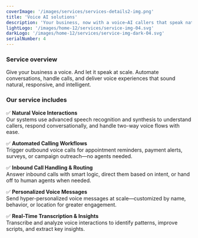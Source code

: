 ```yaml
---
coverImage: '/images/services/services-details2-img.png'
title: 'Voice AI solutions'
description: 'Your business, now with a voice—AI callers that speak naturally and deliver results.'
lightLogo: '/images/home-12/services/service-img-04.svg'
darkLogo: '/images/home-12/services/service-img-dark-04.svg'
serialNumber: 4
---
```


### Service overview

Give your business a voice. And let it speak at scale.
Automate conversations, handle calls, and deliver voice experiences that sound natural, responsive, and intelligent.

### Our service includes

✅ **Natural Voice Interactions**  
Our systems use advanced speech recognition and synthesis to understand callers, respond conversationally, and handle two-way voice flows with ease.

✅ **Automated Calling Workflows**  
Trigger outbound voice calls for appointment reminders, payment alerts, surveys, or campaign outreach—no agents needed.

✅ **Inbound Call Handling & Routing**  
Answer inbound calls with smart logic, direct them based on intent, or hand off to human agents when needed.

✅ **Personalized Voice Messages**  
Send hyper-personalized voice messages at scale—customized by name, behavior, or location for greater engagement.

✅ **Real-Time Transcription & Insights**  
Transcribe and analyze voice interactions to identify patterns, improve scripts, and extract key insights.
